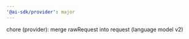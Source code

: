 ```yaml
---
'@ai-sdk/provider': major
---
```


chore (provider): merge rawRequest into request (language model v2)
